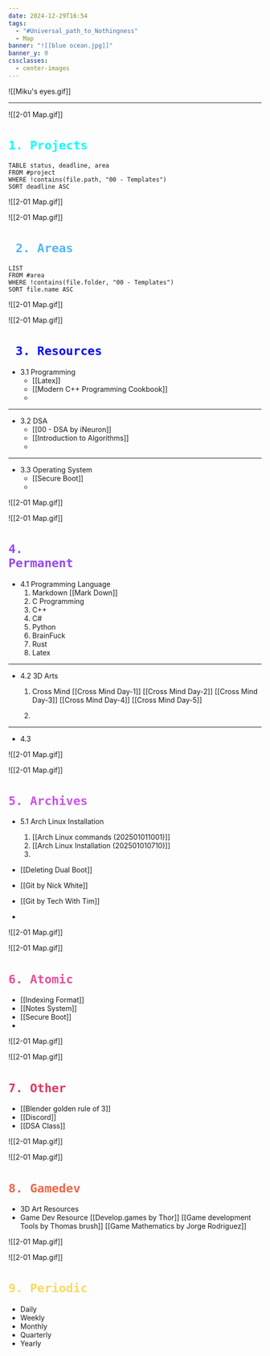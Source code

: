 ```yaml
---
date: 2024-12-29T16:54
tags:
  - "#Universal_path_to_Nothingness"
  - Map
banner: "![[blue ocean.jpg]]"
banner_y: 0
cssclasses:
  - center-images
---
```

![[Miku's eyes.gif]]

---
![[2-01 Map.gif]]
# <code style="color:Cyan">1. Projects </code> 
  
  ```dataview
TABLE status, deadline, area
FROM #project
WHERE !contains(file.path, "00 - Templates")
SORT deadline ASC
```


![[2-01 Map.gif]]

![[2-01 Map.gif]]

# <code style="color:#54b6f8"> 2. Areas </code>

```dataview
LIST
FROM #area
WHERE !contains(file.folder, "00 - Templates")
SORT file.name ASC
```


![[2-01 Map.gif]]

![[2-01 Map.gif]]

# <code style="color:blue"> 3. Resources </code>
  
 + 3.1 Programming 
     - [[Latex]]
     - [[Modern C++ Programming Cookbook]]
     - 

---

 + 3.2 DSA
     - [[00 - DSA by iNeuron]]
     - [[Introduction to Algorithms]]
     - 

---

 + 3.3 Operating System
     -  [[Secure Boot]]
     - 


![[2-01 Map.gif]]

![[2-01 Map.gif]]


# <code style="color:#9446f8">4. Permanent</code>

 - 4.1 Programming Language
    1. Markdown [[Mark Down]]
    2. C Programming 
    3. C++
    4. C#
    5. Python
    6. BrainFuck
    7. Rust
    8. Latex

---
 + 4.2 3D Arts
    1. Cross Mind
        [[Cross Mind Day-1]]
        [[Cross Mind Day-2]]
        [[Cross Mind Day-3]]
        [[Cross Mind Day-4]]
        [[Cross Mind Day-5]]
        
    2. 
---
 + 4.3 
   



![[2-01 Map.gif]]

![[2-01 Map.gif]]

# <code style= "color:#c952ed">5. Archives</code>

 - 5.1 Arch Linux Installation
    1. [[Arch Linux commands (202501011001)]]
    2. [[Arch Linux Installation (202501010710)]]
    3. 
 
 - [[Deleting Dual Boot]]
 - [[Git by Nick White]]
 - [[Git by Tech With Tim]]
 - 
   
![[2-01 Map.gif]]

![[2-01 Map.gif]]

# <code style="color:#e54f9b">6. Atomic</code>

  - [[Indexing Format]]
  - [[Notes System]]
  - [[Secure Boot]]
  - 

![[2-01 Map.gif]]

![[2-01 Map.gif]]

# <code style="color: #e3365e">7. Other</code>

  - [[Blender golden rule of 3]]
  - [[Discord]]
  - [[DSA Class]]

![[2-01 Map.gif]]

![[2-01 Map.gif]]

# <code style="color:#ee6748">8. Gamedev</code>

  - 3D Art Resources
  - Game Dev Resource
     [[Develop.games by Thor]]
     [[Game development Tools by Thomas brush]]
     [[Game Mathematics by Jorge Rodriguez]]


![[2-01 Map.gif]]

![[2-01 Map.gif]]

# <code style="color:#ffd85e">9. Periodic</code>

  - Daily
  - Weekly
  - Monthly
  - Quarterly
  - Yearly